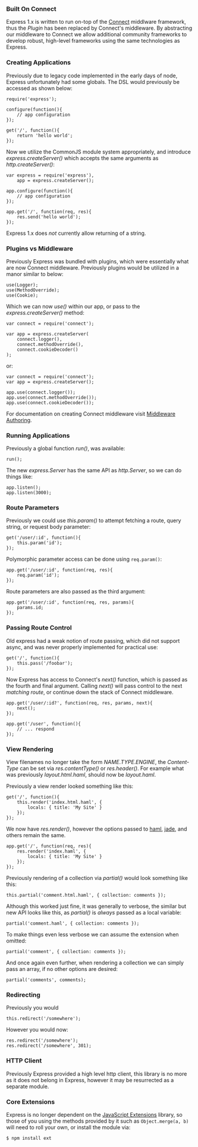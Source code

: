 
### Built On Connect

Express 1.x is written to run on-top of the [Connect](http://extjs.github.com/Connect) middlware
framework, thus the _Plugin_ has been replaced by Connect's middleware. By abstracting our middleware
to Connect we allow additional community frameworks to develop robust, high-level frameworks using
the same technologies as Express.

### Creating Applications

Previously due to legacy code implemented in the early days of node,
Express unfortunately had some globals. The DSL would previously be
accessed as shown below:

    require('express');

    configure(function(){
	    // app configuration
    });

    get('/', function(){
	    return 'hello world';
    });

Now we utilize the CommonJS module system appropriately, and
introduce _express.createServer()_ which accepts the same arguments
as _http.createServer()_:

    var express = require('express'),
		app = express.createServer();
	
	app.configure(function(){
		// app configuration
	});
	
	app.get('/', function(req, res){
		res.send('hello world');
	});

Express 1.x does _not_ currently allow returning of a string.

### Plugins vs Middleware

Previously Express was bundled with plugins, which were essentially what
are now Connect middleware. Previously plugins would be utilized in a manor
similar to below:

    use(Logger);
    use(MethodOverride);
    use(Cookie);

Which we can now _use()_ within our app, or pass to the _express.createServer()_ method:

	var connect = require('connect');

    var app = express.createServer(
		connect.logger(),
		connect.methodOverride(),
		connect.cookieDecoder()
	);

or:

    var connect = require('connect');
	var app = express.createServer();

	app.use(connect.logger());
	app.use(connect.methodOverride());
	app.use(connect.cookieDecoder());

For documentation on creating Connect middleware visit [Middleware Authoring](http://extjs.github.com/Connect/#Middleware-Authoring).

### Running Applications

Previously a global function _run()_, was available:

    run();

The new _express.Server_ has the same API as _http.Server_,
so we can do things like:

	app.listen();
	app.listen(3000);

### Route Parameters

Previously we could use _this.param()_ to attempt
fetching a route, query string, or request body parameter:

    get('/user/:id', function(){
		this.param('id');
    });

Polymorphic parameter access can be done using `req.param()`:

    app.get('/user/:id', function(req, res){
		req.param('id');
	});

Route parameters are also passed as the third argument:

    app.get('/user/:id', function(req, res, params){
		params.id;
    });

### Passing Route Control

Old express had a weak notion of route passing,
which did not support async, and was never properly 
implemented for practical use:

    get('/', function(){
	    this.pass('/foobar');
    });

Now Express has access to Connect's _next()_ function,
which is passed as the fourth and final argument. Calling _next()_ will
pass control to the next _matching route_, or continue down the stack
of Connect middleware.

    app.get('/user/:id?', function(req, res, params, next){
	    next();
    });

	app.get('/user', function(){
		// ... respond
	});

### View Rendering

View filenames no longer take the form _NAME_._TYPE_._ENGINE_,
the _Content-Type_ can be set via _res.contentType()_ or
_res.header()_. For example what was previously _layout.html.haml_,
should now be _layout.haml_.

Previously a view render looked something like this:

    get('/', function(){
		this.render('index.html.haml', {
			locals: { title: 'My Site' }
		});
	});

We now have _res.render()_, however the options passed to [haml](http://github.com/visionmedia/haml.js), [jade](http://github.com/visionmedia/jade), and others
remain the same.

	app.get('/', function(req, res){
		res.render('index.haml', {
			locals: { title: 'My Site' }
		});
	});

Previously rendering of a collection via _partial()_ would look something like this:

	this.partial('comment.html.haml', { collection: comments });

Although this worked just fine, it was generally to verbose, the similar but new API
looks like this, as _partial()_ is _always_ passed as a local variable:

    partial('comment.haml', { collection: comments });

To make things even less verbose we can assume the extension when omitted:

    partial('comment', { collection: comments });

And once again even further, when rendering a collection we can simply pass
an array, if no other options are desired:

    partial('comments', comments);

### Redirecting

Previously you would

    this.redirect('/somewhere');

However you would now:

    res.redirect('/somewhere');
    res.redirect('/somewhere', 301);

### HTTP Client

Previously Express provided a high level http client, this library is no more
as it does not belong in Express, however it may be resurrected as a separate module.

### Core Extensions

Express is no longer dependent on the [JavaScript Extensions](http://github.com/visionmedia/ext.js) library, so those of you using the methods provided by it such as `Object.merge(a, b)` will need to
roll your own, or install the module via:

    $ npm install ext